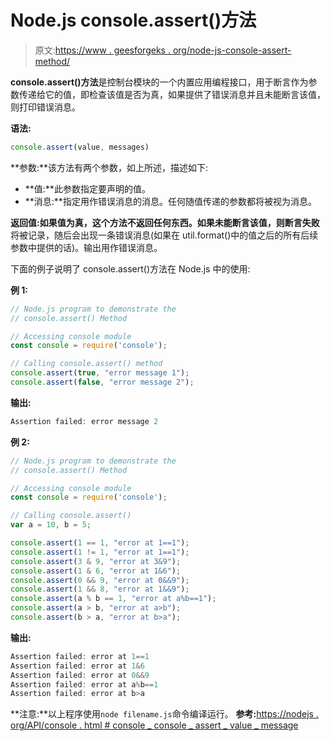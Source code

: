 # Node.js console.assert()方法

> 原文:[https://www . geesforgeks . org/node-js-console-assert-method/](https://www.geeksforgeeks.org/node-js-console-assert-method/)

**console.assert()方法**是控制台模块的一个内置应用编程接口，用于断言作为参数传递给它的值，即检查该值是否为真，如果提供了错误消息并且未能断言该值，则打印错误消息。

**语法:**

```js
console.assert(value, messages)
```

**参数:**该方法有两个参数，如上所述，描述如下:

*   **值:**此参数指定要声明的值。
*   **消息:**指定用作错误消息的消息。任何随值传递的参数都将被视为消息。

**返回值:**如果值为真，这个方法不返回任何东西。如果未能断言该值，则**断言失败**将被记录，随后会出现一条错误消息(如果在 util.format()中的值之后的所有后续参数中提供的话)。输出用作错误消息。

下面的例子说明了 console.assert()方法在 Node.js 中的使用:

**例 1:**

```js
// Node.js program to demonstrate the   
// console.assert() Method

// Accessing console module
const console = require('console');

// Calling console.assert() method
console.assert(true, "error message 1");
console.assert(false, "error message 2");
```

**输出:**

```js
Assertion failed: error message 2
```

**例 2:**

```js
// Node.js program to demonstrate the   
// console.assert() Method

// Accessing console module
const console = require('console');

// Calling console.assert()
var a = 10, b = 5;

console.assert(1 == 1, "error at 1==1");
console.assert(1 != 1, "error at 1==1");
console.assert(3 & 9, "error at 3&9");
console.assert(1 & 6, "error at 1&6");
console.assert(0 && 9, "error at 0&&9");
console.assert(1 && 8, "error at 1&&9");
console.assert(a % b == 1, "error at a%b==1");
console.assert(a > b, "error at a>b");
console.assert(b > a, "error at b>a");
```

**输出:**

```js
Assertion failed: error at 1==1
Assertion failed: error at 1&6
Assertion failed: error at 0&&9
Assertion failed: error at a%b==1
Assertion failed: error at b>a

```

**注意:**以上程序使用`node filename.js`命令编译运行。
**参考:**[https://nodejs . org/API/console . html # console _ console _ assert _ value _ message](https://nodejs.org/api/console.html#console_console_assert_value_message)